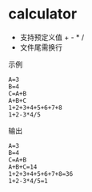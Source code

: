 # calculator



* 支持预定义值 + - * /
* 文件尾需换行


示例

```
A=3
B=4
C=A+B
A+B+C
1+2+3+4+5+6+7+8
1+2-3*4/5

```

输出

```
A=3
B=4
C=A+B
A+B+C=14
1+2+3+4+5+6+7+8=36
1+2-3*4/5=1

```

